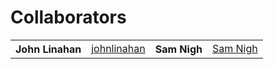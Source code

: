 # Collaborators
<table>
    <tbody>
        <tr>
            <th>John Linahan</th>
            <td><a href="https://github.com/johnlinahan">johnlinahan</a></td>
            <th>Sam Nigh</th>
            <td><a href="https://github.com/SPN11">Sam Nigh</a></td>
        </tr>
    </tbody>
</table>
